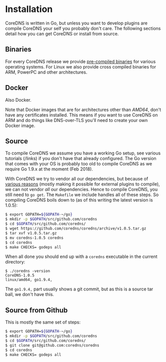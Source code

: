 # Installation

CoreDNS is written in Go, but unless you want to develop plugins are compile CoreDNS your self you
probably don't care. The following sections detail how you can get CoreDNS or install from source.

## Binaries

For every CoreDNS release we provide [pre-compiled
binaries](https://github.com/coredns/coredns/releases/latest) for various operating systems. For
Linux we also provide cross compiled binaries for ARM, PowerPC and other architectures.

## Docker

Also Docker.

Note that Docker images that are for architectures other than *AMD64*, don't have any certificates
installed. This means if you want to use CoreDNS on ARM and do things like DNS-over-TLS you'll need
to create your own Docker image.

## Source

To compile CoreDNS we assume you have a working Go setup, see various tutorials (/links) if you
don't have that already configured. The Go version that comes with your OS is probably too old to
compile CoreDNS as we require Go 1.9.x at the moment (Feb 2018).

With CoreDNS we try to vendor all our dependencies, but because of [various
reasons](https://github.com/coredns/coredns/issues/1523) (mostly making it
possible for external plugins to compile), we can not vendor *all* our dependencies. Hence to compile
CoreDNS, you still need to `go get`. The `Makefile` we include handles all of these steps. So
compiling CoreDNS boils down to (as of this writing the latest version is 1.0.5):

~~~ sh
$ export GOPATH=${GOPATH-~/go}
$ mkdir -p $GOPATH/src/github.com/coredns
$ cd $GOPATH/src/github.com/coredns/
$ wget https://github.com/coredns/coredns/archive/v1.0.5.tar.gz
$ tar xvf v1.0.5.tar.gz
$ mv coredns-1.0.5 coredns
$ cd coredns
$ make CHECKS= godeps all
~~~

When all done you should end up with a `coredns` executable in the current directory:
~~~
$ ./coredns -version
CoreDNS-1.0.5
linux/amd64, go1.9.4,
~~~
The `go1.9.4,` part usually shows a git commit, but as this is a source tar ball, we don't have
this.

## Source from Github

This is mostly the same set of steps:

~~~ sh
$ export GOPATH=${GOPATH-~/go}
$ mkdir -p $GOPATH/src/github.com/coredns
$ cd $GOPATH/src/github.com/coredns/
$ git clone git@github.com:coredns/coredns
$ cd coredns
$ make CHECKS= godeps all
~~~
